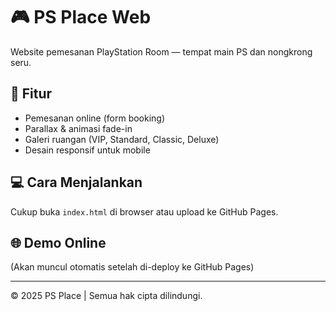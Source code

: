 # 🎮 PS Place Web

Website pemesanan PlayStation Room — tempat main PS dan nongkrong seru.

## 🚀 Fitur
- Pemesanan online (form booking)
- Parallax & animasi fade-in
- Galeri ruangan (VIP, Standard, Classic, Deluxe)
- Desain responsif untuk mobile

## 💻 Cara Menjalankan
Cukup buka `index.html` di browser atau upload ke GitHub Pages.

## 🌐 Demo Online
(Akan muncul otomatis setelah di-deploy ke GitHub Pages)

---

© 2025 PS Place | Semua hak cipta dilindungi.
